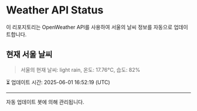 
# Weather API Status

이 리포지토리는 OpenWeather API를 사용하여 서울의 날씨 정보를 자동으로 업데이트합니다.

## 현재 서울 날씨
> 서울의 현재 날씨: light rain, 온도: 17.76°C, 습도: 82%

⏳ 업데이트 시간: 2025-06-01 16:52:19 (UTC)

---
자동 업데이트 봇에 의해 관리됩니다.
